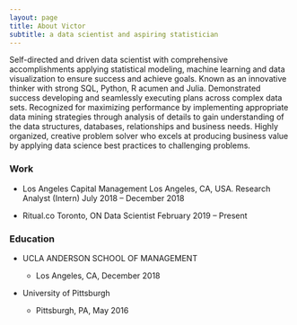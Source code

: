 ```yaml
---
layout: page
title: About Victor
subtitle: a data scientist and aspiring statistician
---
```


Self-directed and driven data scientist with comprehensive accomplishments applying statistical modeling, machine learning and
data visualization to ensure success and achieve goals. Known as an innovative thinker with strong SQL, Python, R acumen and
Julia. Demonstrated success developing and seamlessly executing plans across complex data sets. Recognized for maximizing
performance by implementing appropriate data mining strategies through analysis of details to gain understanding of the data
structures, databases, relationships and business needs. Highly organized, creative problem solver who excels at producing business
value by applying data science best practices to challenging problems.


### Work
- Los Angeles Capital Management           Los Angeles, CA, USA.
Research Analyst (Intern)                July 2018 – December 2018

- Ritual.co                                Toronto, ON
Data Scientist                           February 2019 – Present

### Education

- UCLA ANDERSON SCHOOL OF MANAGEMENT       
  - Los Angeles, CA, December 2018

- University of Pittsburgh                 
  - Pittsburgh, PA, May 2016
